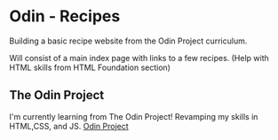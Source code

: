 # Odin - Recipes
Building a basic recipe website from the Odin Project curriculum.

Will consist of a main index page with links to a few recipes. (Help with HTML skills from HTML Foundation section)

## The Odin Project
I'm currently learning from The Odin Project! Revamping my skills in HTML,CSS, and JS.
[Odin Project](https://www.theodinproject.com/)
